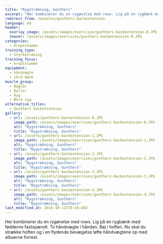 ```yaml
---
title: "Rygstrækning, Gunthers"
excerpt: "Her kombinerer du en rygøvelse med rows. Lig på en rygbænk med fødderne fastspændt. To håndvægte i hånden. Bøj i hoften. Nu skal du strække hoften og i en flydende bevægelse løfte håndvægtene op med albuerne forrest."
redirect_from: /oevelse/gunthers-backextension
language: da
header:
  overlay_image: /assets/images/exercises/gunthers-backextension-0.JPG
  teaser: /assets/images/exercises/gunthers-backextension-0.JPG
categories:
  - Kropsstamme
training_type: 
  - Styrketræning
training_focus: 
  - kropsstamme
equipment:
  - håndvægte
  - skrå bænk
muscle_group:
  - Baglår
  - Baller
  - Ryg
  - Øvre ryg
alternative_titles:
  - Gunthers backextension
gallery:
  - url: /assets/gunthers-backextension-0.JPG
    image_path: /assets/images/exercises/gunthers-backextension-0.JPG
    alt: "Rygstrækning, Gunthers"
    title: "Rygstrækning, Gunthers"
  - url: /assets/gunthers-backextension-1.JPG
    image_path: /assets/images/exercises/gunthers-backextension-1.JPG
    alt: "Rygstrækning, Gunthers"
    title: "Rygstrækning, Gunthers"
  - url: /assets/gunthers-backextension-2.JPG
    image_path: /assets/images/exercises/gunthers-backextension-2.JPG
    alt: "Rygstrækning, Gunthers"
    title: "Rygstrækning, Gunthers"
  - url: /assets/gunthers-backextension-3.JPG
    image_path: /assets/images/exercises/gunthers-backextension-3.JPG
    alt: "Rygstrækning, Gunthers"
    title: "Rygstrækning, Gunthers"
  - url: /assets/gunthers-backextension-4.JPG
    image_path: /assets/images/exercises/gunthers-backextension-4.JPG
    alt: "Rygstrækning, Gunthers"
    title: "Rygstrækning, Gunthers"
last_modified_at: 2014-10-12T19:26:49Z
---
```


Her kombinerer du en rygøvelse med rows. Lig på en rygbænk med fødderne fastspændt. To håndvægte i hånden. Bøj i hoften. Nu skal du strække hoften og i en flydende bevægelse løfte håndvægtene op med albuerne forrest.
